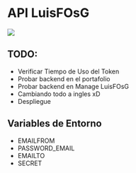 # API LuisFOsG


<img src="http://localhost:2001/images/banner.gif" >

## TODO:

- Verificar Tiempo de Uso del Token
- Probar backend en el portafolio
- Probar backend en Manage LuisFOsG
- Cambiando todo a ingles xD
- Despliegue

## Variables de Entorno

- EMAILFROM
- PASSWORD_EMAIL
- EMAILTO
- SECRET
